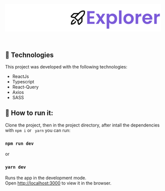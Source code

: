 <p align="center">
   <img alt='dtmoney' src='public/assets/GHLogo.svg'>
</p>
<br>

## 🧪 Technologies

This project was developed with the following technologies:

- ReactJs
- Typescript
- React-Query
- Axios
- SASS

## 🚀 How to run it:

Clone the project, then in the project directory, after intall the dependencies with `npm i` or ` yarn` you can run:

### `npm run dev`
or 
### `yarn dev`

Runs the app in the development mode.\
Open [http://localhost:3000](http://localhost:3000) to view it in the browser.
